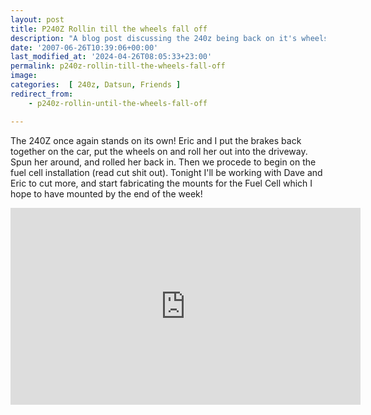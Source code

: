 ```yaml
---
layout: post
title: P240Z Rollin till the wheels fall off
description: "A blog post discussing the 240z being back on it's wheels and rolling again"
date: '2007-06-26T10:39:06+00:00'
last_modified_at: '2024-04-26T08:05:33+23:00'
permalink: p240z-rollin-till-the-wheels-fall-off
image: 
categories:  [ 240z, Datsun, Friends ]
redirect_from:
    - p240z-rollin-until-the-wheels-fall-off

---
```

The 240Z once again stands on its own! Eric and I put the brakes back together on the car, put the wheels on and roll her out into the driveway. Spun her around, and rolled her back in. Then we procede to begin on the fuel cell installation (read cut shit out). Tonight I'll be working with Dave and Eric to cut more, and start fabricating the mounts for the Fuel Cell which I hope to have mounted by the end of the week!

<iframe width="560" height="315" src="https://www.youtube.com/embed/4_NQWyOS07E?si=8a-XHomqs8HmFaew" title="YouTube video player" frameborder="0" allow="accelerometer; autoplay; clipboard-write; encrypted-media; gyroscope; picture-in-picture; web-share" referrerpolicy="strict-origin-when-cross-origin" allowfullscreen></iframe>
